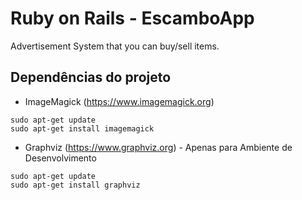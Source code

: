 

# Ruby on Rails - EscamboApp

Advertisement System that you can buy/sell items.

## Dependências do projeto

* ImageMagick (https://www.imagemagick.org)

```
sudo apt-get update
sudo apt-get install imagemagick

```

* Graphviz (https://www.graphviz.org) - Apenas para Ambiente de Desenvolvimento

```
sudo apt-get update
sudo apt-get install graphviz

```
